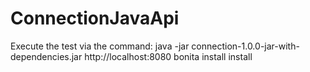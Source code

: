 # ConnectionJavaApi

Execute the test via the command:
java -jar connection-1.0.0-jar-with-dependencies.jar http://localhost:8080 bonita install install